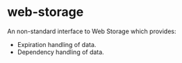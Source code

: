 web-storage
===========

An non-standard interface to Web Storage which provides:
- Expiration handling of data.
- Dependency handling of data.
